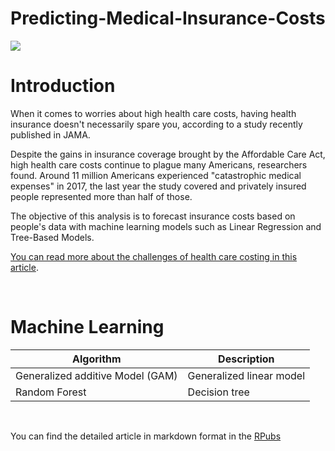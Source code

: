 
Predicting-Medical-Insurance-Costs
=========================



![](https://github.com/ThiagoAndo/Predicting-Medical-Insurance-Costs/commit/8a57426b09b5dc4f962f35f5fd9a118387c0901e?short_path=0103c96#diff-0103c960fd7fc7c26cd3b69ea0dde2ec82355c8280819d9b34987d39cfb617e7/cost-of-health-coverage1.jpg)



# Introduction

When it comes to worries about high health care costs, having health insurance doesn't necessarily spare you, according to a study recently published in JAMA.

Despite the gains in insurance coverage brought by the Affordable Care Act, high health care costs continue to plague many Americans, researchers found. Around 11 million Americans experienced "catastrophic medical expenses" in 2017, the last year the study covered and privately insured people represented more than half of those.

The objective of this analysis is to forecast insurance costs based on people's data with 
machine learning models such as Linear Regression and Tree-Based Models. 


[You can read more about the challenges of health care costing in this article](https://www.npr.org/sections/health-shots/2020/11/12/934146128/despite-aca-coverage-gains-millions-still-suffer-catastrophic-health-care-costs). 

</br>


 
# Machine Learning

Algorithm                       | Description
---------------------------------|-------------
Generalized additive Model (GAM) | Generalized linear model   
Random Forest                    | Decision tree 

</br>



You can find the detailed article in markdown format in the [RPubs](https://rpubs.com/AndoFreitas)